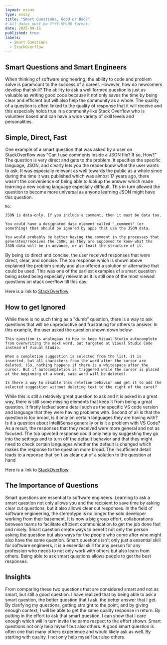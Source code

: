 ```yaml
---
layout: essay
type: essay
title: "Smart Questions, Good or Bad?"
# All dates must be YYYY-MM-DD format!
date: 2025-09-11
published: true
labels:
  - Smart Questions
  - StackOverflow
---
```



## Smart Questions and Smart Engineers
When thinking of software engineering, the ability to code and problem solve is paramount to the success of a career. However, how do newcomers develop that skill? The ability to ask a well formed question is just as valuable as writing good code because it not only saves the time by being clear and efficient but will also help the community as a whole. The quality of a question is often linked to the quality of response that it will receive and this especially holds true in a community like Stack Overflow who is volunteer based and can have a wide variety of skill levels and personalities.

## Simple, Direct, Fast
One example of a smart question that was asked by a user on StackOverflow was "Can I use comments inside a JSON  file? If so, How?" The question is very direct and gets to the problem. It specifies the specific language, JSON, and clearly lets you the reader know what the user wants to ask. It was especially relevant as well towards the public as a whole since during the time it was published which was almost 17 years ago, there wasn't the convenience of being able to lookup the answer which made learning a new coding language especially difficult. This in turn allowed the question to become more universal as anyone learning JSON might have this question.

```
No.

JSON is data-only. If you include a comment, then it must be data too.

You could have a designated data element called "_comment" (or something) that should be ignored by apps that use the JSON data.

You would probably be better having the comment in the processes that generates/receives the JSON, as they are supposed to know what the JSON data will be in advance, or at least the structure of it.

```
By being so direct and concise, the user received responses that were direct, clear, and concise. The top response which is shown above explained the problem simply and also offered a solution or alternative that could be used. This was one of the earliest examples of a smart question being asked being especially relevant as it is still one of the most viewed questions on stack overflow till this day.

Here is a link to [StackOverflow](https://stackoverflow.com/questions/244777/can-comments-be-used-in-json)


## How to get Ignored

While there is no such thing as a "dumb" question, there is a way to ask questions that will be unproductive and frustrating for others to answer. In this example, the user asked the question shown down below.

```
This question is analogous to How to keep Visual Studio autocomplete from overwriting the next word, but targeted at Visual Studio Code instead of Visual Studio.

When a completion suggestion is selected from the list, it is inserted, but all characters from the word after the cursor are deleted. (So, nothing happens if there is a whitespace after the cursor. But if autocompletion is triggered while the cursor is placed at the beginning of a word, said word will be deleted).

Is there a way to disable this deletion behavior and get it to add the selected suggestion without deleting text to the right of the caret?
```
While this is still a relatively great question to ask and it is asked in a great way, there is still some missing elements that keep it from being a great question. It firstly lacked some detail such as the specific VS code version and language that they were having problems with. Second of all is that the question is too broad, is it only on certain languages they are having with? Is it a question about IntelliSense generally or is it a problem with VS Code? As a result, the responses that they received were more general and not as focused. The top upvoted response could only help by suggesting they go into the settings and to turn off the default behavior and that they might need to check certain languages whether the default is changed which makes the response to the question more broad. The insufficient detail leads to a reponse that isn't as clear cut of a solution to the question at hand

Here is a link to [StackOverflow](https://stackoverflow.com/questions/75448674/how-to-prevent-vs-code-from-deleting-the-next-word-characters-on-intellisense-au)

## The Importance of Questions
Smart questions are essential to software engineers. Learning to ask a smart question not only allows you and the recipient to save time by asking clear cut questions, but it also allows clear cut responses. In the field of software engineering, the stereotype is no longer the solo developer working from their basement. It is now a big group effort, collaborations between teams to facilitate efficient communication to get the job done fast and nicely. Smart question create ways to benefit not only the person asking the question but also ways for the people who come after who might also have the same question. Smart questions isn't only just a essential skill for software engineers, it is a essential skill for any person for any profession who needs to not only work with others but also learn from others. Being able to ask smart questions allows people to get the best responses.


## Insights
From comparing these two questions that are considered smart and not as smart, but still a good question. I have realized that by being able to ask a smart question, the better question that I ask, the better answer that I get. By clarifying my questions, getting straight to the point, and by giving enough context, I will be able to get the same quality response in return. By putting in the effort to ask that smart question, I can show that I care enough which will in turn invite the same respect to the effort shown. Smart questions not only help myself but also others. A good smart question is often one that many others experience and would likely ask as well. By starting with quality, I not only help myself but also others. 

